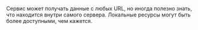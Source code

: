 Сервис может получать данные с любых URL, но иногда полезно знать, что находится внутри самого сервера. Локальные ресурсы могут быть более доступными, чем кажется.
